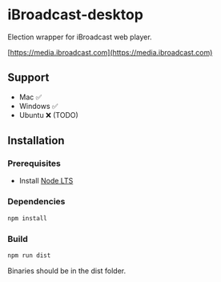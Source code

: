 # iBroadcast-desktop

Election wrapper for iBroadcast web player.

[https://media.ibroadcast.com](https://media.ibroadcast.com)

## Support

- Mac ✅
- Windows ✅
- Ubuntu ❌ (TODO)

## Installation

### Prerequisites

- Install [Node LTS](https://nodejs.org/en/download/)

### Dependencies
``` sh
npm install
```

### Build
``` sh
npm run dist
```

Binaries should be in the dist folder.